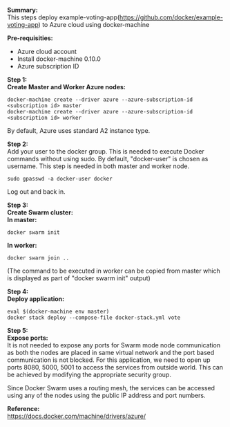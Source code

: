 **Summary:**  
This steps deploy example-voting-app(https://github.com/docker/example-voting-app) to Azure cloud using docker-machine

**Pre-requisities:**
 - Azure cloud account 
 - Install docker-machine 0.10.0 
 - Azure subscription ID

**Step 1:**  
**Create Master and Worker Azure nodes:**  

    docker-machine create --driver azure --azure-subscription-id <subscription id> master
    docker-machine create --driver azure --azure-subscription-id <subscription id> worker

By default, Azure uses standard A2 instance type. 

**Step 2:**  
Add your user to the docker group. This is needed to execute Docker commands without using sudo. By default, "docker-user" is chosen as username. This step is needed in both master and worker node.

    sudo gpasswd -a docker-user docker

Log out and back in.

**Step 3:**  
**Create Swarm cluster:**  
**In master:**  

    docker swarm init

**In worker:**  

    docker swarm join ..

(The command to be executed in worker can be copied from master which is displayed as part of "docker swarm init" output)

**Step 4:**  
**Deploy application:**  

    eval $(docker-machine env master)
    docker stack deploy --compose-file docker-stack.yml vote


**Step 5:**  
**Expose ports:**  
It is not needed to expose any ports for Swarm mode node communication as both the nodes are placed in same virtual network and the port based communication is not blocked. For this application, we need to open up ports 8080, 5000, 5001 to access the services from outside world. This can be achieved by modifying the appropriate security group.

Since Docker Swarm uses a routing mesh, the services can be accessed using any of the nodes using the public IP address and port numbers.
  

**Reference:**  
https://docs.docker.com/machine/drivers/azure/
